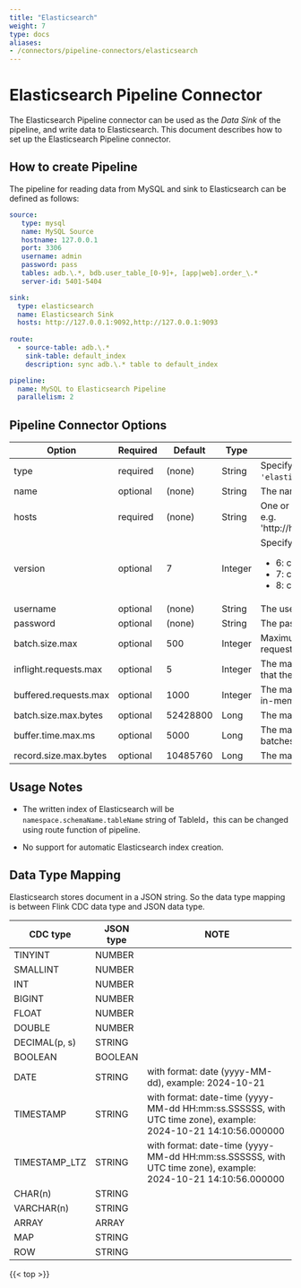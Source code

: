 ```yaml
---
title: "Elasticsearch"
weight: 7
type: docs
aliases:
- /connectors/pipeline-connectors/elasticsearch
---
```

<!--
Licensed to the Apache Software Foundation (ASF) under one
or more contributor license agreements.  See the NOTICE file
distributed with this work for additional information
regarding copyright ownership.  The ASF licenses this file
to you under the Apache License, Version 2.0 (the
"License"); you may not use this file except in compliance
with the License.  You may obtain a copy of the License at

  http://www.apache.org/licenses/LICENSE-2.0

Unless required by applicable law or agreed to in writing,
software distributed under the License is distributed on an
"AS IS" BASIS, WITHOUT WARRANTIES OR CONDITIONS OF ANY
KIND, either express or implied.  See the License for the
specific language governing permissions and limitations
under the License.
-->

# Elasticsearch Pipeline Connector

The Elasticsearch Pipeline connector can be used as the *Data Sink* of the pipeline, and write data to Elasticsearch. This document describes how to set up the Elasticsearch Pipeline connector.


How to create Pipeline
----------------

The pipeline for reading data from MySQL and sink to Elasticsearch can be defined as follows:

```yaml
source:
   type: mysql
   name: MySQL Source
   hostname: 127.0.0.1
   port: 3306
   username: admin
   password: pass
   tables: adb.\.*, bdb.user_table_[0-9]+, [app|web].order_\.*
   server-id: 5401-5404

sink:
  type: elasticsearch
  name: Elasticsearch Sink
  hosts: http://127.0.0.1:9092,http://127.0.0.1:9093
  
route:
  - source-table: adb.\.*
    sink-table: default_index
    description: sync adb.\.* table to default_index

pipeline:
  name: MySQL to Elasticsearch Pipeline
  parallelism: 2
```

Pipeline Connector Options
----------------
<div class="highlight">
<table class="colwidths-auto docutils">
   <thead>
      <tr>
        <th class="text-left" style="width: 25%">Option</th>
        <th class="text-left" style="width: 8%">Required</th>
        <th class="text-left" style="width: 7%">Default</th>
        <th class="text-left" style="width: 10%">Type</th>
        <th class="text-left" style="width: 50%">Description</th>
      </tr>
    </thead>
    <tbody>
    <tr>
      <td>type</td>
      <td>required</td>
      <td style="word-wrap: break-word;">(none)</td>
      <td>String</td>
      <td>Specify what connector to use, here should be <code>'elasticsearch'</code>.</td>
    </tr>
    <tr>
      <td>name</td>
      <td>optional</td>
      <td style="word-wrap: break-word;">(none)</td>
      <td>String</td>
      <td>The name of the sink.</td>
    </tr>
    <tr>
      <td>hosts</td>
      <td>required</td>
      <td style="word-wrap: break-word;">(none)</td>
      <td>String</td>
      <td>One or more Elasticsearch hosts to connect to, e.g. 'http://host_name:9092,http://host_name:9093'.</td>
    </tr>
    <tr>
      <td>version</td>
      <td>optional</td>
      <td style="word-wrap: break-word;">7</td>
      <td>Integer</td>
      <td>Specify what connector to use, valid values are:
      <ul>
        <li>6: connect to Elasticsearch 6.x cluster.</li>
        <li>7: connect to Elasticsearch 7.x cluster.</li>
        <li>8: connect to Elasticsearch 8.x cluster.</li>
      </ul>
      </td>
    </tr>
    <tr>
      <td>username</td>
      <td>optional</td>
      <td style="word-wrap: break-word;">(none)</td>
      <td>String</td>
      <td>The username for Elasticsearch authentication.</td>
    </tr>
    <tr>
      <td>password</td>
      <td>optional</td>
      <td style="word-wrap: break-word;">(none)</td>
      <td>String</td>
      <td>The password for Elasticsearch authentication.</td>
    </tr>
    <tr>
      <td>batch.size.max</td>
      <td>optional</td>
      <td style="word-wrap: break-word;">500</td>
      <td>Integer</td>
      <td>Maximum number of buffered actions per bulk request. Can be set to '0' to disable it.</td>
    </tr>
    <tr>
      <td>inflight.requests.max</td>
      <td>optional</td>
      <td style="word-wrap: break-word;">5</td>
      <td>Integer</td>
      <td>The maximum number of concurrent requests that the sink will try to execute.</td>
    </tr>
    <tr>
      <td>buffered.requests.max</td>
      <td>optional</td>
      <td style="word-wrap: break-word;">1000</td>
      <td>Integer</td>
      <td>The maximum number of requests to keep in the in-memory buffer.</td>
    </tr>
    <tr>
      <td>batch.size.max.bytes</td>
      <td>optional</td>
      <td style="word-wrap: break-word;">52428800</td>
      <td>Long</td>
      <td>The maximum size of batch requests in bytes.</td>
    </tr>
    <tr>
      <td>buffer.time.max.ms</td>
      <td>optional</td>
      <td style="word-wrap: break-word;">5000</td>
      <td>Long</td>
      <td>The maximum time to wait for incomplete batches before flushing.</td>
    </tr>
    <tr>
      <td>record.size.max.bytes</td>
      <td>optional</td>
      <td style="word-wrap: break-word;">10485760</td>
      <td>Long</td>
      <td>The maximum size of a single record in bytes.</td>
    </tr>
    </tbody>
</table>    
</div>

Usage Notes
--------

* The written index of Elasticsearch will be `namespace.schemaName.tableName` string of TableId，this can be changed using route function of pipeline.

* No support for automatic Elasticsearch index creation.

Data Type Mapping
----------------
Elasticsearch stores document in a JSON string. So the data type mapping is between Flink CDC data type and JSON data type.
<div class="wy-table-responsive">
<table class="colwidths-auto docutils">
    <thead>
      <tr>
        <th class="text-left">CDC type</th>
        <th class="text-left">JSON type</th>
        <th class="text-left" style="width:60%;">NOTE</th>
      </tr>
    </thead>
    <tbody>
    <tr>
      <td>TINYINT</td>
      <td>NUMBER</td>
      <td></td>
    </tr>
    <tr>
      <td>SMALLINT</td>
      <td>NUMBER</td>
      <td></td>
    </tr>
    <tr>
      <td>INT</td>
      <td>NUMBER</td>
      <td></td>
    </tr>
    <tr>
      <td>BIGINT</td>
      <td>NUMBER</td>
      <td></td>
    </tr>
    <tr>
      <td>FLOAT</td>
      <td>NUMBER</td>
      <td></td>
    </tr>
    <tr>
      <td>DOUBLE</td>
      <td>NUMBER</td>
      <td></td>
    </tr>
    <tr>
      <td>DECIMAL(p, s)</td>
      <td>STRING</td>
      <td></td>
    </tr>
    <tr>
      <td>BOOLEAN</td>
      <td>BOOLEAN</td>
      <td></td>
    </tr>
    <tr>
      <td>DATE</td>
      <td>STRING</td>
      <td>with format: date (yyyy-MM-dd), example: 2024-10-21</td>
    </tr>
    <tr>
      <td>TIMESTAMP</td>
      <td>STRING</td>
      <td>with format: date-time (yyyy-MM-dd HH:mm:ss.SSSSSS, with UTC time zone), example: 2024-10-21 14:10:56.000000</td>
    </tr>
    <tr>
      <td>TIMESTAMP_LTZ</td>
      <td>STRING</td>
      <td>with format: date-time (yyyy-MM-dd HH:mm:ss.SSSSSS, with UTC time zone), example: 2024-10-21 14:10:56.000000</td>
    </tr>
    <tr>
      <td>CHAR(n)</td>
      <td>STRING</td>
      <td></td>
    </tr>
    <tr>
      <td>VARCHAR(n)</td>
      <td>STRING</td>
      <td></td>
    </tr>
    <tr>
      <td>ARRAY</td>
      <td>ARRAY</td>
      <td></td>
    </tr>
    <tr>
      <td>MAP</td>
      <td>STRING</td>
      <td></td>
    </tr>
    <tr>
      <td>ROW</td>
      <td>STRING</td>
      <td></td>
    </tr>
    </tbody>
</table>
</div>

{{< top >}}
